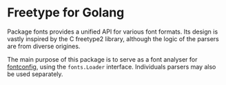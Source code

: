 # Freetype for Golang

Package fonts provides a unified API for various font formats.
Its design is vastly inspired by the C freetype2 library, although the logic of the parsers are from diverse origines.

The main purpose of this package is to serve as a font analyser for [fontconfig](github.com/benoitkugler/textlayout/fontconfig), using the `fonts.Loader` interface.
Individuals parsers may also be used separately.
